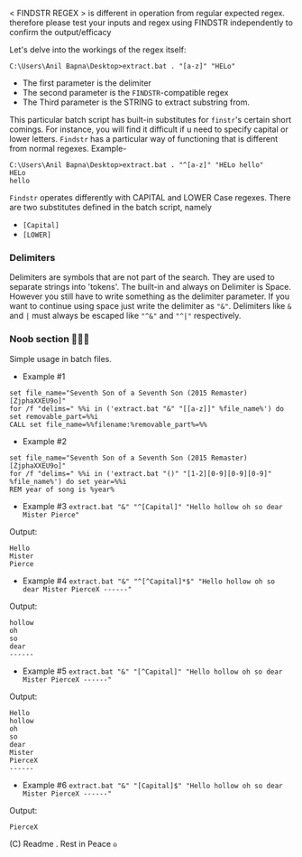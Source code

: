 < FINDSTR REGEX > is different in operation from regular expected regex. therefore please test your inputs and regex using FINDSTR independently to confirm the output/efficacy

Let's delve into the workings of the regex itself:

```C:\Users\Anil Bapna\Desktop>extract.bat . "[a-z]" "HELo"```
- The first parameter is the delimiter
- The second parameter is the `FINDSTR`-compatible regex
- The Third parameter is the STRING to extract substring from.

This particular batch script has built-in substitutes for `finstr`'s certain short comings. For instance, you will find it difficult if u need to specify capital or lower letters. `Findstr` has a particular way of functioning that is different from normal regexes. Example-
```
C:\Users\Anil Bapna\Desktop>extract.bat . "^[a-z]" "HELo hello"
HELo
hello
```
`Findstr` operates differently with CAPITAL and LOWER Case regexes.
There are two substitutes defined in the batch script, namely
- `[Capital]`
- `[LOWER]`



### Delimiters
Delimiters are symbols that are not part of the search. They are used to separate strings into 'tokens'. The built-in and always on Delimiter is Space. However you still have to write something as the delimiter parameter. If you want to continue using space just write the delimiter as `"&"`.
Delimiters like `&` and `|` must always be escaped like `"^&"` and `"^|"` respectively.



### Noob section :hear_no_evil::hear_no_evil::hear_no_evil:
Simple usage in batch files.
- Example #1
```
set file_name="Seventh Son of a Seventh Son (2015 Remaster) [ZjphaXXEU9o]"
for /f "delims=" %%i in ('extract.bat "&" "[[a-z]]" %file_name%') do set removable_part=%%i
CALL set file_name=%%filename:%removable_part%=%%
```
- Example #2
```
set file_name="Seventh Son of a Seventh Son (2015 Remaster) [ZjphaXXEU9o]"
for /f "delims=" %%i in ('extract.bat "()" "[1-2][0-9][0-9][0-9]" %file_name%') do set year=%%i
REM year of song is %year%
```
- Example #3 ```extract.bat "&" "^[Capital]" "Hello hollow oh so dear Mister Pierce"```

Output:
```
Hello
Mister
Pierce
```
- Example #4 ```extract.bat "&" "^[^Capital]*$" "Hello hollow oh so dear Mister PierceX ------"```

Output:
```
hollow
oh
so
dear
------
```
- Example #5 ```extract.bat "&" "[^Capital]" "Hello hollow oh so dear Mister PierceX ------"```

Output:
```
Hello
hollow
oh
so
dear
Mister
PierceX
------
```
- Example #6 ```extract.bat "&" "[Capital]$" "Hello hollow oh so dear Mister PierceX ------"```

Output:
```
PierceX
```

(C) Readme . Rest in Peace `☮`
